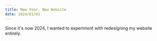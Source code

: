 ```yaml
---
title: New Year, New Website
date: 2024/01/01
---
```


Since it's now 2024, I wanted to experiment with redesigning my website entirely.
